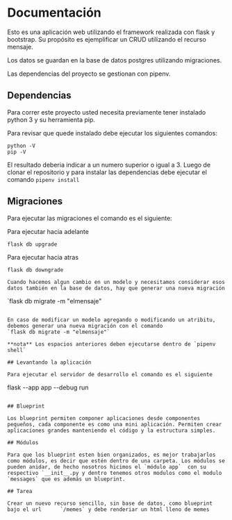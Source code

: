 # Documentación

Esto es una aplicación web utilizando el framework realizada con flask y bootstrap. Su propósito es ejemplificar un CRUD utilizando el recurso mensaje.

Los datos se guardan en la base de datos postgres utilizando migraciones.

Las dependencias del proyecto se gestionan con pipenv.

## Dependencias
Para correr este proyecto usted necesita previamente tener instalado python 3 y su herramienta pip.

Para revisar que quede instalado debe ejecutar los siguientes comandos:

```
python -V
pip -V
```

El resultado deberia indicar a un numero superior o igual a 3.
Luego de clonar el repositorio y para instalar las dependencias 
debe ejecutar el comando `pipenv install`

## Migraciones
Para ejecutar las migraciones el comando es el siguiente:

Para ejecutar hacia adelante
```
flask db upgrade
```
Para ejecutar hacia atras

```
flask db downgrade

Cuando hacemos algun cambio en un modelo y necesitamos considerar esos datos también en la base de datos, hay que generar una nueva migración

```
`flask db migrate -m "elmensaje"
```

En caso de modificar un modelo agregando o modificando un atribitu, debemos generar una nueva migración con el comando
`flask db migrate -m "elmensaje"`

**nota** Los espacios anteriores deben ejecutarse dentro de `pipenv shell`

## Levantando la aplicación 

Para ejecutar el servidor de desarrollo el comando es el siguiente

```
flask --app app --debug run
```

## Blueprint

Los blueprint permiten componer aplicaciones desde componentes pequeños, cada componente es como una mini aplicación. Permiten crear aplicaciones grandes manteniendo el código y la estructura simples.

## Módulos

Para que los blueprint esten bien organizados, es mejor trabajarlos como módulos, es decir que estén dentro de una carpeta. Los módulos se pueden anidar, de hecho nosotros hicimos el `módulo app`  con su respectivo `__init__.py y dentro tenemos otros modulos como el modulo `messages` que es además un blueprint.

## Tarea

Crear un nuevo recurso sencillo, sin base de datos, como blueprint bajo el url      `/memes` y debe renderiar un html lleno de memes
